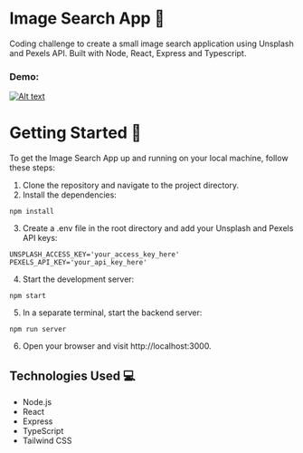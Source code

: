 # Image Search App 📸
Coding challenge to create a small image search application using Unsplash and Pexels API. Built with Node, React, Express and Typescript.

### Demo:
[![Alt text](https://img.youtube.com/vi/6hOFULTJ-JA/0.jpg)](https://www.youtube.com/watch?v=6hOFULTJ-JA "Watch")


# Getting Started 🚀
To get the Image Search App up and running on your local machine, follow these steps:

1. Clone the repository and navigate to the project directory.
2. Install the dependencies:
```
npm install
```
3. Create a .env file in the root directory and add your Unsplash and Pexels API keys:
```
UNSPLASH_ACCESS_KEY='your_access_key_here'
PEXELS_API_KEY='your_api_key_here'
```
4. Start the development server:
```
npm start
```
5. In a separate terminal, start the backend server:
```
npm run server
```
6. Open your browser and visit http://localhost:3000.

## Technologies Used 💻
- Node.js
- React
- Express
- TypeScript
- Tailwind CSS
